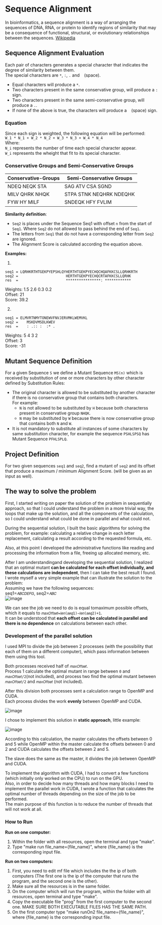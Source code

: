 # **Sequence Alignment**

In bioinformatics, a sequence alignment is a way of arranging the sequences of DNA, RNA, or protein to identify regions of similarity that may be a consequence of functional, structural, or evolutionary relationships between the sequences.  [Wikipedia](https://en.wikipedia.org/wiki/Sequence_alignment)

## **Sequence Alignment Evaluation**
Each pair of characters generates a special character that indicates the degree of similarity between them.  
The special characters are `*`, `:`, `.` and ` ` (space).  

* Equal characters will produce a `*`.
* Two characters present in the same conservative group, will produce a `:` sign.
* Two characters present in the same semi-conservative group, will produce a `.`.
* If none of the above is true, the characters will produce a  ` ` (space) sign.

### **Equation**
Since each sign is weighted, the following equation will be performed:  
```W_1 * N_1 + W_2 * N_2 + W_3 * N_3 + W_4 * N_4```  
Where:  
```N_i``` represents the number of time each special character appear.  
```W_i``` represents the wheight that fit to its special character.  


### **Conservative Groups and Semi-Conservative Groups**

| Conservative-Groups | Semi-Conservative Groups |
|---------------------|--------------------------|
| NDEQ NEQK STA       | SAG ATV CSA SGND         |
| MILV QHRK NHQK      | STPA STNK NEQHRK NDEQHK  |
| FYW HY MILF         | SNDEQK HFY FVLIM         |

**Similarity definition**:  
* `Seq2` is places under the Sequence Seq1 with offset `n` from the start of `Seq1`. Where `Seq2` do not allowed to pass behind the end of `Seq1`.
* The letters from `Seq1` that do not have a corresponding letter from `Seq2` are ignored.
* The Alignment Score is calculated according the equation above.


**Examples:**  

1. 
```
seq1 = LQRHKRTHTGEKPYEPSHLQYHERTHTGEKPYECHQCHQAFKKCSLLQRHKRTH
seq2 =                      HERTHTGEKPYECHQCRTAFKKCSLLQRHK
res  =                      ****************: ************
```
Weights: 1.5 2.6 0.3 0.2  
Offset: 21  
Score: 39.2  


2. 
```
seq1 = ELMVRTNMYTONEWVFNVJERVMKLWEMVKL
seq2 =    MSKDVMSDLKWEV
res  =    : .:: :  :* .
```
Weights: 5 4 3 2  
Offset: 3  
Score: -31


## **Mutant Sequence Definition**
For a given Sequence `S` we define a Mutant Sequence ```MS(n)``` which is received by substitution of one or more characters by other character defined by Substitution Rules:
*	The original character is allowed to be substituted by another character if there is no conservative group that contains both characters.  
    For example:
    * `N` is not allowed to be substituted by `H` because both characterss present in conservative group `NHQK`.
    * `N` may be substituted by `W` because there is now conservative group that contains both `N` and `W`.
*   It is not mandatory to substitute all instances of some characters by same substitution character, for example the sequence `PSHLSPSQ` has Mutant Sequence `PFHLSPLQ`.  

## **Project Definition**
For two given sequences ```seq1``` and ```seq2```, find a mutant of ```seq2``` and its offset that produce a maximum / minimum Alignment Score. (will be given as an input as well).  


## **The way to solve the problem**
First, I started writing on paper the solution of the problem in sequentially approach, so that I could understand the problem in a more trivial way, the loops that make up the solution, and all the components of the calculation, so I could understand what could be done in parallel and what could not.  

During the sequential solution, I built the basic algorithms for solving the problem, for example: calculating a relative change in each letter replacement, calculating a result according to the requested formula, etc.  

Also, at this point I developed the administrative functions like reading and processing the information from a file, freeing up allocated memory, etc.  

After I am understandingand developing the sequential solution, I realized that an optimal mutant **can be calculated for each offset individually, and these calculations are independent**, then I can take the best result I found. I wrote myself a very simple example that can illustrate the solution to the problem:  
Assuming we have the following sequences:  
seq1=```𝐴𝐵𝐶𝐷𝐸𝐹𝐺```, seq2=```𝐴𝐵𝐶```  
![image](https://user-images.githubusercontent.com/32777579/130803831-37835853-87ad-48ab-bf86-fcd6ed80ec5a.png)

We can see the job we need to do is equal tomaximum possible offsets, which it equals to ```𝑚𝑎𝑥𝑂𝑓𝑓𝑠𝑒𝑡=𝑙𝑒𝑛(𝑠𝑒𝑞1)−𝑙𝑒𝑛(𝑠𝑒𝑞2)+1```.  
It can be understood that **each offset can be calculated in parallel and there is no dependence** on calculations between each other.

### **Development of the parallel solution**

I used MPI to divide the job between 2 processes (with the possibility that each of them on a different computer), which pass information between them using this tool.  

Both processes received half of ```𝑚𝑎𝑥𝑂𝑓𝑓𝑠𝑒𝑡```.  
Process 1 calculate the optimal mutant in range between ```0``` and  ```𝑚𝑎𝑥𝑂𝑓𝑓𝑠𝑒𝑡/2```(not included), and process two find the optimal mutant between ```𝑚𝑎𝑥𝑂𝑓𝑓𝑠𝑒𝑡/2``` and ```𝑚𝑎𝑥𝑂𝑓𝑓𝑠𝑒𝑡``` (not included).  

After this division both processes sent a calculation range to OpenMP and CUDA.  
Each process divides the work **evenly** between OpenMP and CUDA.

![image](https://user-images.githubusercontent.com/32777579/130805110-f3fb4b92-a8dc-4d32-b1a1-eac1c55e11f2.png)

I chose to implement this solution in **static approach**, little example:

![image](https://user-images.githubusercontent.com/32777579/130805273-5c3b02f4-40fe-42e2-860c-9a0bffbf599d.png)

According to this calculation, the master calculates the offsets between 0 and 5 while OpenMP within the master calculate the offsets between 0 and 2 and CUDA calculates the offsets between 2 and 5.  

The slave does the same as the master, it divides the job between OpenMP and CUDA.  

To implement the algorithm with CUDA, I had to convert a few functions (which initially only worked on the CPU) to run on the GPU.  
Also, in order to decide how many threads and how many blocks I need to implement the parallel work in CUDA, I wrote a function that calculates the optimal number of threads depending on the size of the job to be performed.  
The main purpose of this function is to reduce the number of threads that will not work at all.


### **How to Run**

**Run on one computer:**
1. Within the folder with all resources, open the terminal and type "make".
2. Type "make run file_name={file_name}", where {file_name} is the corresponding input file.

**Run on two computers:**
1. First, you need to edit mf file which includes the the ip of both computers (The first one is the ip of the computer that runs the program, and the second one is the other).
2. Make sure all the resources is in the same folder.
3. On the computer which will run the program, within the folder with all resources, open terminal and type "make".
4. Copy the executable file "prog" from the first computer to the second one. MAKE SURE BOTH EXECUTABLE FILES HAS THE SAME PATH.
5. On the first computer type "make runOn2 file_name={file_name}", where {file_name} is the corresponding input file.

